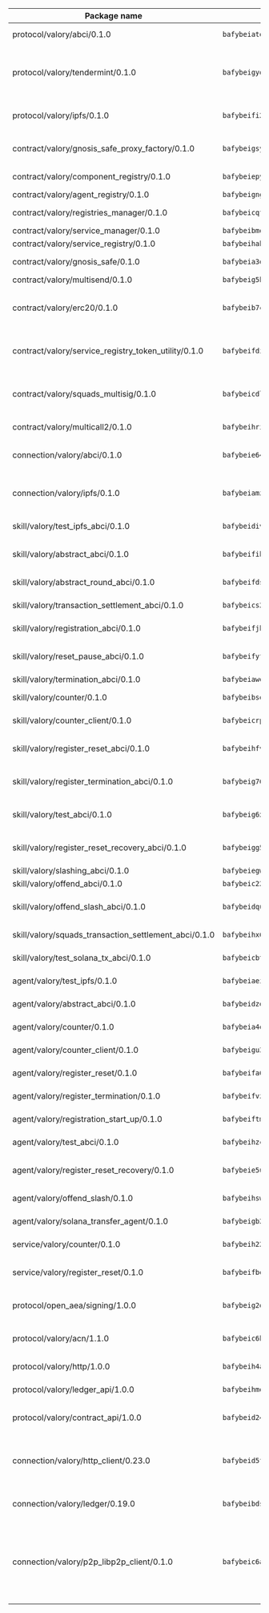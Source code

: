 | Package name                                                  | Package hash                                                  | Description                                                                                                                |
| ------------------------------------------------------------- | ------------------------------------------------------------- | -------------------------------------------------------------------------------------------------------------------------- |
| protocol/valory/abci/0.1.0                                    | `bafybeiatodhboj6a3p35x4f4b342lzk6ckxpud23awnqbxwjeon3k5y36u` | A protocol for ABCI requests and responses.                                                                                |
| protocol/valory/tendermint/0.1.0                              | `bafybeigydrbfrlmr4f7shbtqx44kvmbg22im27mxdap2e3m5tkti6t445y` | A protocol for communication between two AEAs to share tendermint configuration details.                                   |
| protocol/valory/ipfs/0.1.0                                    | `bafybeifi2nri7sprmkez4rqzwb4lnu6peoy3bax5k6asf6k5ms7kmjpmkq` | A protocol specification for IPFS requests and responses.                                                                  |
| contract/valory/gnosis_safe_proxy_factory/0.1.0               | `bafybeigsy7prersa3mzrcr5rcxegyd5wuzdr4fx6phv7stghai3ah5ovbe` | Gnosis Safe proxy factory (GnosisSafeProxyFactory) contract                                                                |
| contract/valory/component_registry/0.1.0                      | `bafybeiepywewigowj533f55orx7oys3kk5lgdc247p2267scqfyp4gnqle` | Component registry contract                                                                                                |
| contract/valory/agent_registry/0.1.0                          | `bafybeignghdk7oqvyg722gz66tbuj2vj4vkatguj4b6lf5fqzqxkktcke4` | Agent registry contract                                                                                                    |
| contract/valory/registries_manager/0.1.0                      | `bafybeicqf5y3kj42ow45hjcmnglose5n7bwpm2zl3ufuuevou24ewmgbde` | Registries Manager contract                                                                                                |
| contract/valory/service_manager/0.1.0                         | `bafybeibmqewfh5wnayopneyv4vx35n5k7loavzmcazyevntdoskw7vasom` | Service Manager contract                                                                                                   |
| contract/valory/service_registry/0.1.0                        | `bafybeihabtvuft3nc2gcy2b3fwyqpmgilx5piialp6mrnxikpv7l7pbtla` | Service Registry contract                                                                                                  |
| contract/valory/gnosis_safe/0.1.0                             | `bafybeia3dw5nc6qwdjk6byrcqvxgtfhozmuamdxhjauxteckitibfg5yt4` | Gnosis Safe (GnosisSafeL2) contract                                                                                        |
| contract/valory/multisend/0.1.0                               | `bafybeig5byt5urg2d2bsecufxe5ql7f4mezg3mekfleeh32nmuusx66p4y` | MultiSend contract                                                                                                         |
| contract/valory/erc20/0.1.0                                   | `bafybeib7ctk3deleyxayrqvropewefr2muj4kcqe3t3wscak25bjmxnqwe` | The scaffold contract scaffolds a contract to be implemented by the developer.                                             |
| contract/valory/service_registry_token_utility/0.1.0          | `bafybeifdia2y5546tvk6xzxeaqzf2n5n7dutj2hdzbgenxohaqhjtnjqm4` | The scaffold contract scaffolds a contract to be implemented by the developer.                                             |
| contract/valory/squads_multisig/0.1.0                         | `bafybeicdlk5lraf4w7bj7lmfxxqtyundnlvaezmtszzixlo3dskzi7t4te` | The scaffold contract scaffolds a contract to be implemented by the developer.                                             |
| contract/valory/multicall2/0.1.0                              | `bafybeihri6abqujawrxn64ql6e7salf6sb2wgehib23agkvwnc26htdvwa` | The MakerDAO multicall2 contract.                                                                                          |
| connection/valory/abci/0.1.0                                  | `bafybeie64txxecjb4mvwmoxpvdmxc5iqd6no425cjvdtvtiyrmcz734zpy` | connection to wrap communication with an ABCI server.                                                                      |
| connection/valory/ipfs/0.1.0                                  | `bafybeiamz23olgtow4wqf7zpsfnfzf7pxiognrxl2mhn5kvqutlwhgukxa` | A connection responsible for uploading and downloading files from IPFS.                                                    |
| skill/valory/test_ipfs_abci/0.1.0                             | `bafybeidivzoylk3yfdjdsrw25fm7c4a3jacs5rviku2s5tiv5iv46hv24e` | IPFS e2e testing application.                                                                                              |
| skill/valory/abstract_abci/0.1.0                              | `bafybeifihiht6ovuzn7z3geel4y5zauosw6beqsjjbnm6znhlqb46ojtra` | The abci skill provides a template of an ABCI application.                                                                 |
| skill/valory/abstract_round_abci/0.1.0                        | `bafybeifdsu34iupe426ycvecuc3exptialvqeml4y5k43v2ojsoxwnccla` | abstract round-based ABCI application                                                                                      |
| skill/valory/transaction_settlement_abci/0.1.0                | `bafybeics2c75vunghgyeiarv73hhp66slvzyowsruamp3q4t3m2ggshfvy` | ABCI application for transaction settlement.                                                                               |
| skill/valory/registration_abci/0.1.0                          | `bafybeifjht6gegvsif5zcvmvwf2mftux5tcdbjy6v5ihc66d5xstkind6e` | ABCI application for common apps.                                                                                          |
| skill/valory/reset_pause_abci/0.1.0                           | `bafybeifyfet6y2fhxakycdcucz27hhtohe4s4riif3sbilychxhw2mbdjq` | ABCI application for resetting and pausing app executions.                                                                 |
| skill/valory/termination_abci/0.1.0                           | `bafybeiawespbj76orse4bufhazsnbp4bifujcnncsxyqekixmbsbrakpny` | Termination skill.                                                                                                         |
| skill/valory/counter/0.1.0                                    | `bafybeibsqe2abvlz43ujftdbqlir3vozvlzfvllrbybdjn324ye2igfiuy` | The ABCI Counter application example.                                                                                      |
| skill/valory/counter_client/0.1.0                             | `bafybeicrpigy4b6yscizz2lfdfbji3epny6j7rjrsngtb43vmwqxtnmi7m` | A client for the ABCI counter application.                                                                                 |
| skill/valory/register_reset_abci/0.1.0                        | `bafybeihfvypis26i7lqq2twjkqutq3e4gbqxgbnns7qjztudbbujwaqwpq` | ABCI application for dummy skill that registers and resets                                                                 |
| skill/valory/register_termination_abci/0.1.0                  | `bafybeig76mms4x6dg7nv66t6ijcw7nc2mboqqnyjo6xqogajdyilv46drm` | ABCI application for dummy skill that registers and resets                                                                 |
| skill/valory/test_abci/0.1.0                                  | `bafybeig6xj63gvklbhjxxvco2y2pkk4yao7pnfvujn4xrfdr4ozv324s34` | ABCI application for testing the ABCI connection.                                                                          |
| skill/valory/register_reset_recovery_abci/0.1.0               | `bafybeigg5ybs22nyenj2w7olq5l6sapjzg2erbjljcx2efeyedsk3iysqu` | ABCI application for dummy skill that registers and resets                                                                 |
| skill/valory/slashing_abci/0.1.0                              | `bafybeiegwunu2cxebuc3iwnkwtd3fmcgzmgwfymffkbeaev7442rxxxeje` | Slashing skill.                                                                                                            |
| skill/valory/offend_abci/0.1.0                                | `bafybeic226526zf347nl32azouxmivndebs4umd7i6vk5sooosn4ot4zde` | Offend ABCI application.                                                                                                   |
| skill/valory/offend_slash_abci/0.1.0                          | `bafybeidquylnnzo4jjopvltmmvcugintx6k35potgbttz3ooip4ap3tyji` | ABCI application used in order to test the slashing abci                                                                   |
| skill/valory/squads_transaction_settlement_abci/0.1.0         | `bafybeihx6lpi5bdjken5khtjuomivmyrx7kjt4x3sx7vxggdp4jboruryi` | ABCI application for transaction settlement.                                                                               |
| skill/valory/test_solana_tx_abci/0.1.0                        | `bafybeicbtw5h4ibfnz424kjwlkn3ejk6rm5nh7aycopt7jkrkazwqfjhqi` | SOLANA e2e testing application.                                                                                            |
| agent/valory/test_ipfs/0.1.0                                  | `bafybeiaeiukdagq53qoso66eqbzz5bagifkkdrrlbpbqlc6j6qcvrt6mne` | Agent for testing the ABCI connection.                                                                                     |
| agent/valory/abstract_abci/0.1.0                              | `bafybeidzd45ekhxm5p4dqvvbhii73pgbkaxhm77556hlfioqnavoqa6nbu` | The abstract ABCI AEA - for testing purposes only.                                                                         |
| agent/valory/counter/0.1.0                                    | `bafybeia4olxkcqlkjoyh526n6eggsxplpqbp7yae672srhcvvzd7r4spui` | The ABCI Counter example as an AEA                                                                                         |
| agent/valory/counter_client/0.1.0                             | `bafybeigu3jnlrl5cdnnmgeenfbzulmg3brozzzlm6mqgophoql46tbx724` | The ABCI Counter example as an AEA                                                                                         |
| agent/valory/register_reset/0.1.0                             | `bafybeifa6eojthi6y5lzel4hkxuzpzj3znuzw5d5fmintovkogdsb7tisq` | Register reset to replicate Tendermint issue.                                                                              |
| agent/valory/register_termination/0.1.0                       | `bafybeifvzhwt6pxxoumsxlx3czacgmlu4seh4ctbkwi7pifvbhlt3mxnia` | Register terminate to test the termination feature.                                                                        |
| agent/valory/registration_start_up/0.1.0                      | `bafybeiftmgsichxt324fr2hpawlgxlmj75lbaidmioocwhtvpqhpa57nem` | Registration start-up ABCI example.                                                                                        |
| agent/valory/test_abci/0.1.0                                  | `bafybeihzcl5us2bxruzynozjkjnlww4plr26roehlxa3ewvjn3hgjnyrtq` | Agent for testing the ABCI connection.                                                                                     |
| agent/valory/register_reset_recovery/0.1.0                    | `bafybeie5udkj5ojutzp4khaq6mv45ab6oe42x6m3yqvb5ouqkiy2y2tzc4` | Agent to showcase hard reset as a recovery mechanism.                                                                      |
| agent/valory/offend_slash/0.1.0                               | `bafybeihswqx53tli64wmjurmgmzg2o6em6yifsb4dxozfsqmitj6cnagaa` | Offend and slash to test the slashing feature.                                                                             |
| agent/valory/solana_transfer_agent/0.1.0                      | `bafybeigb2vchgwv6svoxj3dhe3obh3tj7c7gabkxv5am6scxup33n7qoze` | Register terminate to test the termination feature.                                                                        |
| service/valory/counter/0.1.0                                  | `bafybeih2222ib76cxqaysfe2brhfuxrrwt2prqnk6rowyvcxpykxxum35m` | A set of agents incrementing a counter                                                                                     |
| service/valory/register_reset/0.1.0                           | `bafybeifbeo7e26zx4ipcdnxiih6cajpleraeo2dr2dww7qba5rf4edntt4` | Test and debug tendermint reset mechanism.                                                                                 |
| protocol/open_aea/signing/1.0.0                               | `bafybeig2d36zxy65vd7fwhs7scotuktydcarm74aprmrb5nioiymr3yixm` | A protocol for communication between skills and decision maker.                                                            |
| protocol/valory/acn/1.1.0                                     | `bafybeic6h55ov5lrzbah6fate54c4u6spopcexxspw3abotbmffabfddeu` | The protocol used for envelope delivery on the ACN.                                                                        |
| protocol/valory/http/1.0.0                                    | `bafybeih4azmfwtamdbkhztkm4xitep3gx6tfdnoz6tvllmaqnhu3klejfa` | A protocol for HTTP requests and responses.                                                                                |
| protocol/valory/ledger_api/1.0.0                              | `bafybeihmqzcbj6t7vxz2aehd5726ofnzsfjs5cwlf42ro4tn6i34cbfrc4` | A protocol for ledger APIs requests and responses.                                                                         |
| protocol/valory/contract_api/1.0.0                            | `bafybeid247uig2ekykdumh7ewhp2cdq7rchaeqjj6e7urx35zfpdl5zrn4` | A protocol for contract APIs requests and responses.                                                                       |
| connection/valory/http_client/0.23.0                          | `bafybeid5ffvg76ejjoese7brj5ji3lx66cu7p2ixfwflpo6rgofkypfd7y` | The HTTP_client connection that wraps a web-based client connecting to a RESTful API specification.                        |
| connection/valory/ledger/0.19.0                               | `bafybeibdsjmy4w2eyilbqc7yzutopl65qpeyspxwz7mjvirr52twhjlf5y` | A connection to interact with any ledger API and contract API.                                                             |
| connection/valory/p2p_libp2p_client/0.1.0                     | `bafybeic6ayusdwy4dks75njwk32ac7ur7salgllwf4fdc34ue5z2k5iz4q` | The libp2p client connection implements a tcp connection to a running libp2p node as a traffic delegate to send/receive envelopes to/from agents in the DHT. |
